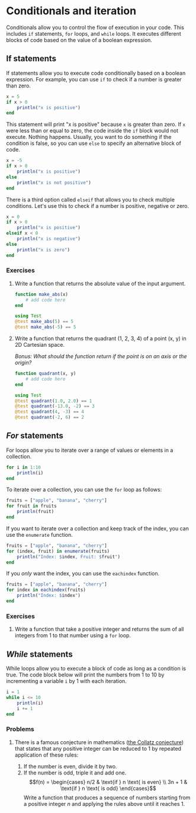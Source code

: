 # Conditionals and iteration

Conditionals allow you to control the flow of execution in your code.
This includes `if` statements, `for` loops, and `while` loops.
It executes different blocks of code based on the value of a boolean expression.


## If statements
If statements allow you to execute code conditionally based on a boolean expression.
For example, you can use `if` to check if a number is greater than zero.
```julia
x = 5
if x > 0
    println("x is positive")
end
```
This statement will print "x is positive" because `x` is greater than zero.
If `x` were less than or equal to zero, the code inside the `if` block would not execute.
Nothing happens.
Usually, you want to do something if the condition is false, so you can use `else` to specify an alternative block of code.
```julia
x = -5
if x > 0
    println("x is positive")
else
    println("x is not positive")
end
```

There is a third option called `elseif` that allows you to check multiple conditions.
Let's use this to check if a number is positive, negative or zero.
```julia
x = 0
if x > 0
    println("x is positive")
elseif x < 0
    println("x is negative")
else
    println("x is zero")
end
```

### Exercises
1. Write a function that returns the absolute value of the input argument.

    ```julia
    function make_abs(x)
        # add code here
    end

    using Test
    @test make_abs(5) == 5
    @test make_abs(-5) == 5
    ```

2. Write a function that returns the quadrant (1, 2, 3, 4) of a point (x, y) in 2D Cartesian space.

    *Bonus: What should the function return if the point is on an axis or the origin?*

    ```julia
    function quadrant(x, y)
        # add code here
    end

    using Test
    @test quadrant(1.0, 2.0) == 1
    @test quadrant(-13.0, -2) == 3
    @test quadrant(4, -3) == 4
    @test quadrant(-2, 6) == 2
    ```


## *For* statements
For loops allow you to iterate over a range of values or elements in a collection.

```julia
for i in 1:10
    println(i)
end
```

To iterate over a collection, you can use the `for` loop as follows:

```julia
fruits = ["apple", "banana", "cherry"]
for fruit in fruits
    println(fruit)
end
```

If you want to iterate over a collection and keep track of the index, you can use the `enumerate` function.

```julia
fruits = ["apple", "banana", "cherry"]
for (index, fruit) in enumerate(fruits)
    println("Index: $index, Fruit: $fruit")
end
```

If you *only* want the index, you can use the `eachindex` function.

```julia
fruits = ["apple", "banana", "cherry"]
for index in eachindex(fruits)
    println("Index: $index")
end
```


### Exercises
1. Write a function that take a positive integer and returns the sum of all integers from 1 to that number using a `for` loop.


## *While* statements
While loops allow you to execute a block of code as long as a condition is true.
The code block below will print the numbers from 1 to 10 by incrementing a variable `i` by 1 with each iteration.

```julia
i = 1
while i <= 10
    println(i)
    i += 1
end
```

### Problems
1. There is a famous conjecture in mathematics ([the Collatz conjecture](https://en.wikipedia.org/wiki/Collatz_conjecture)) that states that any positive integer can be reduced to 1 by repeated application of these rules:

    1. If the number is even, divide it by two.
    2. If the number is odd, triple it and add one.
    $$f(n) = \begin{cases}
        n/2 & \text{if } n \text{ is even} \\
        3n + 1 & \text{if } n \text{ is odd}
    \end{cases}$$
    Write a function that produces a sequence of numbers starting from a positive integer $n$ and applying the rules above until it reaches 1.

